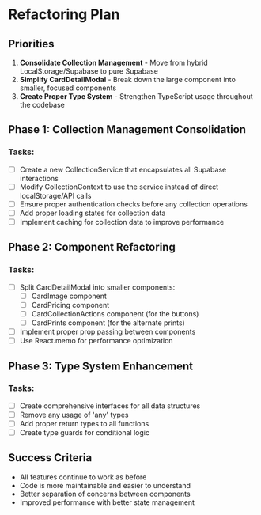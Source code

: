 # Refactoring Plan

## Priorities

1. **Consolidate Collection Management** - Move from hybrid LocalStorage/Supabase to pure Supabase
2. **Simplify CardDetailModal** - Break down the large component into smaller, focused components
3. **Create Proper Type System** - Strengthen TypeScript usage throughout the codebase

## Phase 1: Collection Management Consolidation

### Tasks:
- [ ] Create a new CollectionService that encapsulates all Supabase interactions
- [ ] Modify CollectionContext to use the service instead of direct localStorage/API calls
- [ ] Ensure proper authentication checks before any collection operations
- [ ] Add proper loading states for collection data
- [ ] Implement caching for collection data to improve performance

## Phase 2: Component Refactoring

### Tasks:
- [ ] Split CardDetailModal into smaller components:
  - [ ] CardImage component
  - [ ] CardPricing component
  - [ ] CardCollectionActions component (for the buttons)
  - [ ] CardPrints component (for the alternate prints)
- [ ] Implement proper prop passing between components
- [ ] Use React.memo for performance optimization

## Phase 3: Type System Enhancement

### Tasks:
- [ ] Create comprehensive interfaces for all data structures
- [ ] Remove any usage of 'any' types
- [ ] Add proper return types to all functions
- [ ] Create type guards for conditional logic

## Success Criteria

- All features continue to work as before
- Code is more maintainable and easier to understand
- Better separation of concerns between components
- Improved performance with better state management 